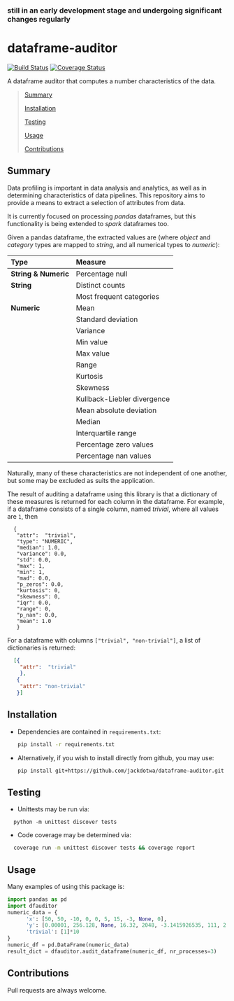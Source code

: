 ### still in an early development stage and undergoing significant changes regularly

# dataframe-auditor

[![Build Status](https://travis-ci.org/jackdotwa/dataframe-auditor.svg?branch=master)](https://travis-ci.org/jackdotwa/dataframe-auditor)
[![Coverage Status](https://coveralls.io/repos/github/jackdotwa/dataframe-auditor/badge.svg?branch=master)](https://coveralls.io/github/jackdotwa/dataframe-auditor?branch=master)

A dataframe auditor that computes a number characteristics of the data.



> [Summary](#summary)
> 
> [Installation](#installation)
>
> [Testing](#testing)
>
> [Usage](#usage)
> 
> [Contributions](#contributions)

## Summary

  Data profiling is important in data analysis and analytics, as well as in determining characteristics of data pipelines.
  This repository aims to provide a means to extract a selection of attributes from data.
  
  It is currently focused on processing _pandas_ dataframes, but this functionality is being 
  extended to _spark_ dataframes too.
  
  Given a pandas dataframe, the extracted values are (where _object_ and _category_ types are mapped to 
  _string_, and all numerical types to _numeric_):
  
  |Type | Measure |   
  |:---|:---|
  |**String & Numeric** | Percentage null |
  |**String** | Distinct counts |
  | | Most frequent categories |
  |**Numeric** | Mean | 
  | | Standard deviation |
  | | Variance |
  | | Min value| 
  | | Max value|
  | | Range |
  | | Kurtosis |
  | | Skewness |
  | | Kullback-Liebler divergence |
  | | Mean absolute deviation |
  | | Median |
  | | Interquartile range |
  | | Percentage zero values |
  | | Percentage nan values |
     

  Naturally, many of these characteristics are not independent of one another, but some may be excluded as suits the application.
  
  The result of auditing a dataframe using this library is that a dictionary of these measures is returned for each column in the dataframe. 
  For example, if a dataframe consists of a single column, named _trivial_, where all values are `1`, then
  
  ```
    {
     "attr":  "trivial",
     "type": "NUMERIC",
     "median": 1.0,
     "variance": 0.0,
     "std": 0.0,
     "max": 1,
     "min": 1,
     "mad": 0.0,
     "p_zeros": 0.0,
     "kurtosis": 0,
     "skewness": 0,
     "iqr": 0.0,
     "range": 0,
     "p_nan": 0.0,
     "mean": 1.0
     }
  ```
  
  For a dataframe with columns `["trivial", "non-trivial"]`, a list of dictionaries is returned:
  ```json
    [{
      "attr":  "trivial"
      },
     {
      "attr": "non-trivial"
     }]
```
    
  
## Installation

  * Dependencies are contained in `requirements.txt`:
      
    ```bash
    pip install -r requirements.txt
    ```
    
  * Alternatively, if you wish to install directly from github, you may use:
  
    ```bash
    pip install git+https://github.com/jackdotwa/dataframe-auditor.git
    ```
 
    
## Testing

  * Unittests may be run via:
   
  ```
    python -m unittest discover tests
  ```
  * Code coverage may be determined via:
  
  ```bash
    coverage run -m unittest discover tests && coverage report 
  ```
  

## Usage

  Many examples of using this package is:
  
  ```python
  import pandas as pd
  import dfauditor
  numeric_data = {
        'x': [50, 50, -10, 0, 0, 5, 15, -3, None, 0],
        'y': [0.00001, 256.128, None, 16.32, 2048, -3.1415926535, 111, 2.4, 4.8, 0.0],
        'trivial': [1]*10
  }
  numeric_df = pd.DataFrame(numeric_data)
  result_dict = dfauditor.audit_dataframe(numeric_df, nr_processes=3)
  ``` 
 
## Contributions
Pull requests are always welcome.

